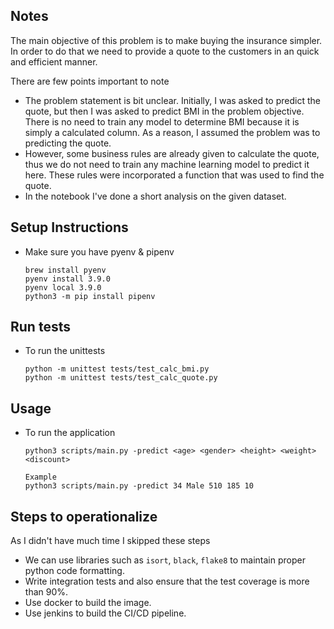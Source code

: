 ## Notes

The main objective of this problem is to make buying the insurance simpler. In order to do that we need to provide a quote to the customers in an quick and efficient manner.

There are few points important to note
- The problem statement is bit unclear. Initially, I was asked to predict the quote, but then I was asked to predict BMI in the problem objective. There is no need to train any model to determine BMI because it is simply a calculated column. As a reason, I assumed the problem was to predicting the quote.
- However, some business rules are already given to calculate the quote, thus we do not need to train any machine learning model to predict it here. These rules were incorporated a function that was used to find the quote.
- In the notebook I've done a short analysis on the given dataset.


## Setup Instructions

- Make sure you have pyenv & pipenv 
  ```
  brew install pyenv
  pyenv install 3.9.0
  pyenv local 3.9.0
  python3 -m pip install pipenv
  ```

## Run tests

- To run the unittests
  ```
  python -m unittest tests/test_calc_bmi.py
  python -m unittest tests/test_calc_quote.py
  ```
 
 ## Usage

- To run the application
  ```
  python3 scripts/main.py -predict <age> <gender> <height> <weight> <discount>

  Example
  python3 scripts/main.py -predict 34 Male 510 185 10
  ```
 
## Steps to operationalize

As I didn't have much time I skipped these steps

- We can use libraries such as `isort`, `black`, `flake8` to maintain proper python code formatting.
- Write integration tests and also ensure that the test coverage is more than 90%.
- Use docker to build the image.
- Use jenkins to build the CI/CD pipeline.
